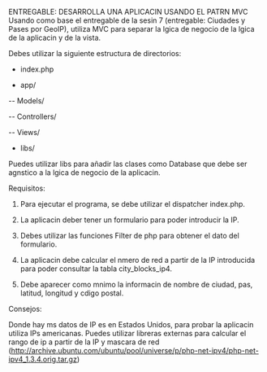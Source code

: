 ENTREGABLE: DESARROLLA UNA APLICACIN USANDO EL PATRN MVC
Usando como base el entregable de la sesin 7 (entregable: Ciudades y Pases por GeoIP), utiliza MVC para separar la lgica de negocio de la lgica de la aplicacin y de la vista.

Debes utilizar la siguiente estructura de directorios:

- index.php

- app/

-- Models/

-- Controllers/

-- Views/

- libs/

Puedes utilizar libs para añadir las clases como Database que debe ser agnstico a la lgica de negocio de la aplicacin.

Requisitos:

1. Para ejecutar el programa, se debe utilizar el dispatcher index.php.

2. La aplicacin deber tener un formulario para poder introducir la IP.

3. Debes utilizar las funciones Filter de php para obtener el dato del formulario.

3. La aplicacin debe calcular el nmero de red a partir de la IP introducida para poder consultar la tabla city_blocks_ip4.

4. Debe aparecer como mnimo la informacin de nombre de ciudad, pas, latitud, longitud y cdigo postal.

Consejos:

Donde hay ms datos de IP es en Estados Unidos, para probar la aplicacin utiliza IPs  americanas.
Puedes utilizar libreras externas para calcular el rango de ip a partir de la IP y mascara de red  (http://archive.ubuntu.com/ubuntu/pool/universe/p/php-net-ipv4/php-net-ipv4_1.3.4.orig.tar.gz)
